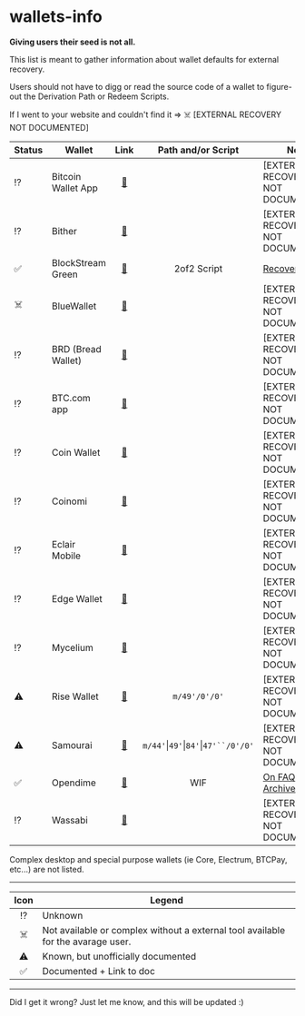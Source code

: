 # wallets-info

**Giving users their seed is not all.**

This list is meant to gather information about wallet defaults for external recovery.

Users should not have to digg or read the source code of a wallet to figure-out the Derivation Path or Redeem Scripts. 

If I went to your website and couldn't find it => ☠️ [EXTERNAL RECOVERY NOT DOCUMENTED]

Status|Wallet|Link|Path and/or Script|Note
--|--|:-:|:-:|--
⁉️|Bitcoin Wallet App|[🔗](https://github.com/bitcoin-wallet/bitcoin-wallet)||[EXTERNAL RECOVERY NOT DOCUMENTED]
⁉️|Bither|[🔗](https://bither.net/)||[EXTERNAL RECOVERY NOT DOCUMENTED]
✅|BlockStream Green|[🔗](https://blockstream.com/green/)| 2of2 Script|[Recovery tool](https://github.com/greenaddress/garecovery)
☠️|BlueWallet|[🔗](https://bluewallet.io/)||[EXTERNAL RECOVERY NOT DOCUMENTED]
⁉️|BRD (Bread Wallet)|[🔗](https://brd.com/)||[EXTERNAL RECOVERY NOT DOCUMENTED]
⁉️|BTC.com app|[🔗](https://btc.com/applications/app)||[EXTERNAL RECOVERY NOT DOCUMENTED]
⁉️|Coin Wallet|[🔗](https://www.coin.space/) ||[EXTERNAL RECOVERY NOT DOCUMENTED]
⁉️|Coinomi|[🔗](https://www.coinomi.com)||[EXTERNAL RECOVERY NOT DOCUMENTED]
⁉️|Eclair Mobile|[🔗](https://github.com/ACINQ/eclair-mobile)||[EXTERNAL RECOVERY NOT DOCUMENTED]
⁉️|Edge Wallet|[🔗](https://edge.app/) || [EXTERNAL RECOVERY NOT DOCUMENTED]
⁉️|Mycelium|[🔗](https://wallet.mycelium.com/)||[EXTERNAL RECOVERY NOT DOCUMENTED]
⚠️|Rise Wallet|[🔗](https://www.risewallet.com/)|`m/49'/0'/0'`|[EXTERNAL RECOVERY NOT DOCUMENTED]
⚠️|Samourai|[🔗](https://samouraiwallet.com/)|`m/44'`\|`49'`\|`84'`\|`47'``/0'/0'`|[EXTERNAL RECOVERY NOT DOCUMENTED]
✅|Opendime|[🔗](https://opendime.com)|WIF|[On FAQ](https://opendime.com/faq), [Archived](https://web.archive.org/save/https://opendime.com/faq)
⁉️|Wassabi|[🔗](https://docs.wasabiwallet.io/)||[EXTERNAL RECOVERY NOT DOCUMENTED]

Complex desktop and special purpose wallets (ie Core, Electrum, BTCPay, etc...) are not listed.

---

Icon|Legend
:-:|--
⁉️|Unknown
☠️|Not available or complex without a external tool available for the avarage user.
⚠️|Known, but unofficially documented
✅|Documented + Link to doc

---

Did I get it wrong? Just let me know, and this will be updated :)
